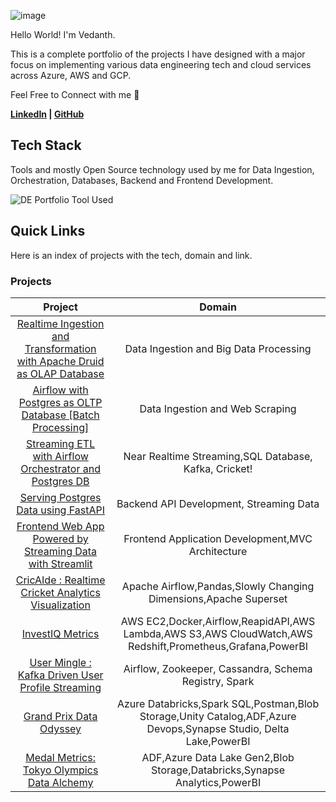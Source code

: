 ![image](https://github.com/vedanthv/data-engineering-portfolio/assets/44313631/664c2886-b8d7-41cd-b231-f9f1ca4bbd3e)

Hello World! I'm Vedanth. 

This is a complete portfolio of the projects I have designed with a major focus on implementing various data engineering tech and cloud services across Azure, AWS and GCP.

Feel Free to Connect with me 🤠

**[LinkedIn](https://www.linkedin.com/in/vedanthbaliga/) | [GitHub](https://github.com/vedanthv/)**

## Tech Stack

Tools and mostly Open Source technology used by me for Data Ingestion, Orchestration, Databases, Backend and Frontend Development.

![DE Portfolio Tool Used](https://github.com/user-attachments/assets/62fc0dd1-b612-439d-947e-96787e711dd1)

## Quick Links

Here is an index of projects with the tech, domain and link.

### Projects

| Project | Domain | 
| :---------: | :---------: |
|[Realtime Ingestion and Transformation with Apache Druid as OLAP Database](https://github.com/vedanthv/data-engineering-portfolio/tree/main/real-time-analytics-druid) | Data Ingestion and Big Data Processing | 
|[Airflow with Postgres as OLTP Database [Batch Processing]](https://github.com/vedanthv/data-engineering-portfolio/tree/main/airflow-postgres-db)|Data Ingestion and Web Scraping|
|[Streaming ETL with Airflow Orchestrator and Postgres DB](https://github.com/vedanthv/data-engineering-portfolio/tree/main/cricket-livescores-ingestion-kafka-airflow)|Near Realtime Streaming,SQL Database, Kafka, Cricket!|
|[Serving Postgres Data using FastAPI](https://github.com/vedanthv/data-engineering-portfolio/tree/main/cricket-livescores-fastapi)|Backend API Development, Streaming Data|
|[Frontend Web App Powered by Streaming Data with Streamlit](https://github.com/vedanthv/data-engineering-portfolio/tree/main/cricket-analytics-frontend-app-streamlit)|Frontend Application Development,MVC Architecture|
|[CricAIde : Realtime Cricket Analytics Visualization](https://github.com/vedanthv/data-engineering-portfolio/tree/main/cricAIde_data_viz_superset)|Apache Airflow,Pandas,Slowly Changing Dimensions,Apache Superset|
|[InvestIQ Metrics](https://github.com/vedanthv/data-engineering-portfolio/tree/main/investiq-metrics)|AWS EC2,Docker,Airflow,ReapidAPI,AWS Lambda,AWS S3,AWS CloudWatch,AWS Redshift,Prometheus,Grafana,PowerBI|
|[User Mingle : Kafka Driven User Profile Streaming](https://github.com/vedanthv/data-engineering-portfolio/tree/main/user-mingle)|Airflow, Zookeeper, Cassandra, Schema Registry, Spark|  
|[Grand Prix Data Odyssey](https://github.com/vedanthv/data-engineering-projects/tree/main/formula-1-analytics-engg)|Azure Databricks,Spark SQL,Postman,Blob Storage,Unity Catalog,ADF,Azure Devops,Synapse Studio, Delta Lake,PowerBI | 
|[Medal Metrics: Tokyo Olympics Data Alchemy](https://github.com/vedanthv/data-engineering-projects/tree/main/tokyo-olympics-de)|ADF,Azure Data Lake Gen2,Blob Storage,Databricks,Synapse Analytics,PowerBI|
